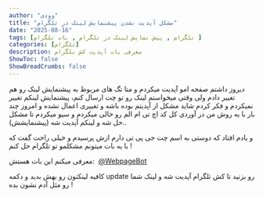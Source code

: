 ```yaml
---
author: "وودی"
title: "مشکل آپدیت نشدن پیشنمایش لینک در تلگرام"
date: "2025-08-16"
tags: [تلگرام , پیش نمایش لینک در تلگرام , بات تلگرام ]
categories: [تلگرام]
description: معرفی بات آپدیت کش تلگرام
ShowToc: false
ShowBreadCrumbs: false
---
```


دیروز داشتم صفحه امو آپدیت میکردم و متا تگ های مربوط به پیشنمایش لینک رو هم تغییر دادم ولی وقتی میخواستم لینک رو تو چت ارسال کنم، پیشنمایش لینکم تغییر نمیکردم و فکر کردم شاید مشکل از آپدیتم بوده باشه و تغییری اعمال نشده و امروز چند بار با یه روش من در آوردی کل کد اچ تی ام الم رو خالی میکردم و سیو میکردم تا مشکل حل شه و لینکم آپدیت شه (پیشنمایشش)..

و یادم افتاد که دوستی به اسم چت جی پی تی دارم ازش پرسیدم و خیلی راحت گفت که با یه بات میتونم مشکلمو تو تلگرام حل کنم !

معرفی میکنم این بات هستش:  [@WebpageBot](https://t.me/WebpageBot)

کافیه لینکتون رو بهش بدید و دکمه update رو بزنید تا کش تلگرام آپدیت شه و لینک شما رو مثل آدم نشون بده !